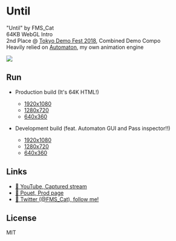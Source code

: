 # Until  

"Until" by FMS_Cat  
64KB WebGL Intro  
2nd Place @ [Tokyo Demo Fest 2018](http://tokyodemofest.jp/2018/), Combined Demo Compo  
Heavily relied on [Automaton](https://github.com/FMS-Cat/automaton), my own animation engine  

![](https://imgur.com/a/OWt1r1h)

## Run

- Production build (It's 64K HTML!)
  - [1920x1080](./dist/out.png.html#1920x1080)
  - [1280x720](./dist/out.png.html#1280x720)
  - [640x360](./dist/out.png.html#640x360)

- Development build (feat. Automaton GUI and Pass inspector!!)
  - [1920x1080](./dist/index.html#1920x1080)
  - [1280x720](./dist/index.html#1280x720)
  - [640x360](./dist/index.html#640x360)

## Links

- [🎥 YouTube, Captured stream]()
- [🔦 Pouet, Prod page]()
- [🐔 Twitter (@FMS_Cat), follow me!]()

## License

MIT